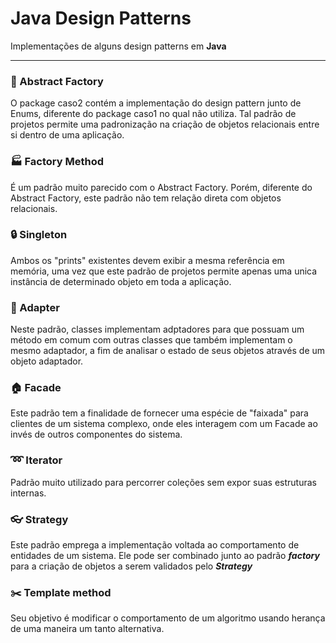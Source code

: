 # Java Design Patterns
Implementações de alguns design patterns em __Java__

---

### :hammer: Abstract Factory
O package caso2 contém a implementação do design pattern junto de Enums, diferente do package caso1 no qual não utiliza. Tal padrão de projetos permite uma padronização na criação de objetos relacionais entre si dentro de uma aplicação.

### :factory: Factory Method
É um padrão muito parecido com o Abstract Factory. Porém, diferente do Abstract Factory, este padrão não tem relação direta com objetos relacionais.

### :lock: Singleton
Ambos os "prints" existentes devem exibir a mesma referência em memória, uma vez que este padrão de projetos permite apenas uma unica instância de determinado objeto em toda a aplicação.

### :electric_plug: Adapter
Neste padrão, classes implementam adptadores para que possuam um método em comum com outras classes que também implementam o mesmo adaptador, a fim de analisar o estado de seus objetos através de um objeto adaptador.

### :house: Facade
Este padrão tem a finalidade de fornecer uma espécie de "faixada" para clientes de um sistema complexo, onde eles interagem com um Facade ao invés de outros componentes do sistema.

### :loop: Iterator
Padrão muito utilizado para percorrer coleções sem expor suas estruturas internas.

### :eyeglasses: Strategy
Este padrão emprega a implementação voltada ao comportamento de entidades de um sistema. Ele pode ser combinado junto ao padrão ___factory___ para a criação de objetos a serem validados pelo ___Strategy___

### :scissors: Template method 
Seu objetivo é modificar o comportamento de um algoritmo usando herança de uma maneira um tanto alternativa.
